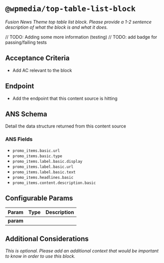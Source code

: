 # `@wpmedia/top-table-list-block`
_Fusion News Theme top table list block. Please provide a 1-2 sentence description of what the block is and what it does._

// TODO: Adding some more information (testing)
// TODO: add badge for passing/failing tests

## Acceptance Criteria
- Add AC relevant to the block

## Endpoint
- Add the endpoint that this content source is hitting

## ANS Schema
Detail the data structure returned from this content source

### ANS Fields
- `promo_items.basic.url`
- `promo_items.basic.type`
- `promo_items.label.basic.display`
- `promo_items.label.basic.url`
- `promo_items.label.basic.text`
- `promo_items.headlines.basic`
- `promo_items.content.description.basic`


## Configurable Params
| **Param** | **Type** | **Description** |
|---|---|---|
| **param** |  |  |

## Additional Considerations
_This is optional. Please add an additional context that would be important to know in order to use this block._
